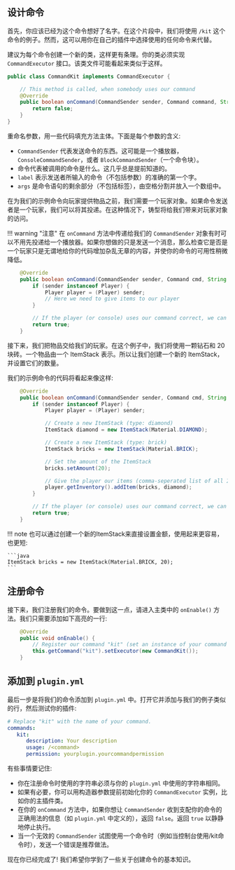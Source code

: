 ## 设计命令

首先，你应该已经为这个命令想好了名字。在这个片段中，我们将使用 `/kit` 这个命令的例子。然而，这可以用你在自己的插件中选择使用的任何命令来代替。

建议为每个命令创建一个新的类，这样更有条理。你的类必须实现 `CommandExecutor` 接口。该类文件可能看起来类似于这样。

```java
public class CommandKit implements CommandExecutor {

    // This method is called, when somebody uses our command
    @Override
    public boolean onCommand(CommandSender sender, Command command, String label, String[] args) {
        return false;
    }
}
```

重命名参数，用一些代码填充方法主体。下面是每个参数的含义:

- `CommandSender` 代表发送命令的东西。这可能是一个播放器，`ConsoleCommandSender`，或者 `BlockCommandSender`（一个命令块）。
- 命令代表被调用的命令是什么。这几乎总是提前知道的。
- `label` 表示发送者所输入的命令（不包括参数）的准确的第一个字。
- `args` 是命令语句的剩余部分（不包括标签），由空格分割并放入一个数组中。

在为我们的示例命令向玩家提供物品之前，我们需要一个玩家对象。如果命令发送者是一个玩家，我们可以将其投递。在这种情况下，铸型将给我们带来对玩家对象的访问。

!!! warning "注意"
    在 `onCommand` 方法中传递给我们的 `CommandSender` 对象有时可以不用先投递给一个播放器。如果你想做的只是发送一个消息，那么检查它是否是一个玩家只是无谓地给你的代码增加杂乱无章的内容，并使你的命令的可用性稍微降低。

```java
    @Override
    public boolean onCommand(CommandSender sender, Command cmd, String label, String[] args) {
        if (sender instanceof Player) {
            Player player = (Player) sender;
            // Here we need to give items to our player
        }

        // If the player (or console) uses our command correct, we can return true
        return true;
    }
```

接下来，我们把物品交给我们的玩家。在这个例子中，我们将使用一颗钻石和 20 块砖。一个物品由一个 ItemStack 表示。所以让我们创建一个新的 ItemStack，并设置它们的数量。

我们的示例命令的代码将看起来像这样:

```java
    @Override
    public boolean onCommand(CommandSender sender, Command cmd, String label, String[] args) {
        if (sender instanceof Player) {
            Player player = (Player) sender;

            // Create a new ItemStack (type: diamond)
            ItemStack diamond = new ItemStack(Material.DIAMOND);

            // Create a new ItemStack (type: brick)
            ItemStack bricks = new ItemStack(Material.BRICK);

            // Set the amount of the ItemStack
            bricks.setAmount(20);

            // Give the player our items (comma-seperated list of all ItemStack)
            player.getInventory().addItem(bricks, diamond);
        }

        // If the player (or console) uses our command correct, we can return true
        return true;
    }
```

!!! note 
    也可以通过创建一个新的ItemStack来直接设置金额，使用起来更容易，也更短:

    ```java
    ItemStack bricks = new ItemStack(Material.BRICK, 20);
    ```

## 注册命令

接下来，我们注册我们的命令。要做到这一点，请进入主类中的 `onEnable()` 方法。我们只需要添加如下高亮的一行:

```java hl_lines="4"
    @Override
    public void onEnable() {
        // Register our command "kit" (set an instance of your command class as executor)
        this.getCommand("kit").setExecutor(new CommandKit());
    }
```

## 添加到 `plugin.yml`

最后一步是将我们的命令添加到 `plugin.yml` 中。打开它并添加与我们的例子类似的行，然后测试你的插件:

```yaml
# Replace "kit" with the name of your command.
commands:
   kit:
      description: Your description
      usage: /<command>
      permission: yourplugin.yourcommandpermission
```

有些事情要记住:

- 你在注册命令时使用的字符串必须与你的 `plugin.yml` 中使用的字符串相同。
- 如果有必要，你可以用构造器参数提前初始化你的 `CommandExecutor` 实例，比如你的主插件类。
- 在你的 `onCommand` 方法中，如果你想让 `CommandSender` 收到支配你的命令的正确用法的信息（如 `plugin.yml` 中定义的），返回 `false`。返回 `true` 以静静地停止执行。
- 当一个无效的 `CommandSender` 试图使用一个命令时（例如当控制台使用/kit命令时），发送一个错误是推荐做法。

现在你已经完成了! 我们希望你学到了一些关于创建命令的基本知识。